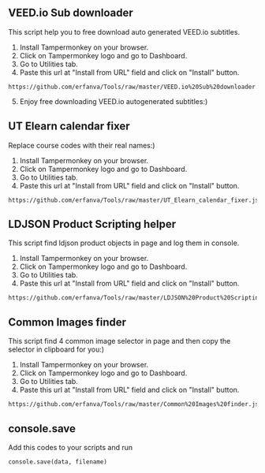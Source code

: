 ## VEED.io Sub downloader
This script help you to free download auto generated VEED.io subtitles.
1) Install Tampermonkey on your browser.
2) Click on Tampermonkey logo and go to Dashboard.
3) Go to Utilities tab.
4) Paste this url at "Install from URL" field and click on "Install" button.
```
https://github.com/erfanva/Tools/raw/master/VEED.io%20Sub%20downloader.js
```
5) Enjoy free downloading VEED.io autogenerated subtitles:)
## UT Elearn calendar fixer
Replace course codes with their real names:)
1) Install Tampermonkey on your browser.
2) Click on Tampermonkey logo and go to Dashboard.
3) Go to Utilities tab.
4) Paste this url at "Install from URL" field and click on "Install" button.
```
https://github.com/erfanva/Tools/raw/master/UT_Elearn_calendar_fixer.js
```
## LDJSON Product Scripting helper
This script find ldjson product objects in page and log them in console.
1) Install Tampermonkey on your browser.
2) Click on Tampermonkey logo and go to Dashboard.
3) Go to Utilities tab.
4) Paste this url at "Install from URL" field and click on "Install" button.
```
https://github.com/erfanva/Tools/raw/master/LDJSON%20Product%20Scripting%20helper.js
```
## Common Images finder
This script find 4 common image selector in page and then copy the selector in clipboard for you:)
1) Install Tampermonkey on your browser.
2) Click on Tampermonkey logo and go to Dashboard.
3) Go to Utilities tab.
4) Paste this url at "Install from URL" field and click on "Install" button.
```
https://github.com/erfanva/Tools/raw/master/Common%20Images%20finder.js
```
## console.save
Add this codes to your scripts and run
```
console.save(data, filename)
```
